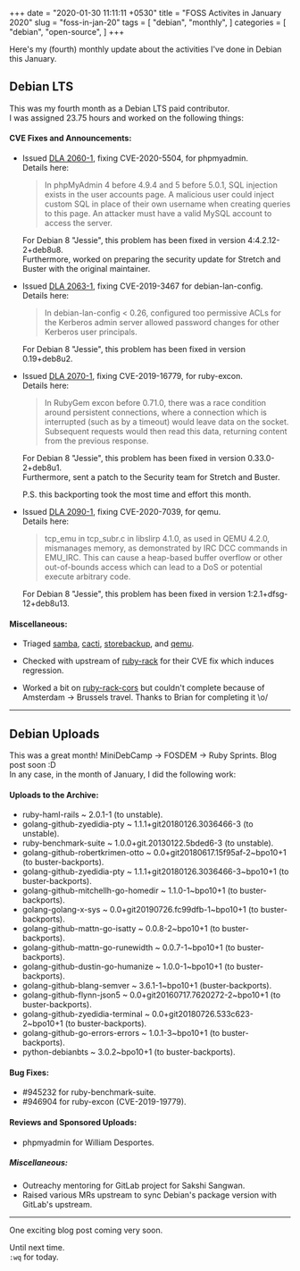 +++
date = "2020-01-30 11:11:11 +0530"
title = "FOSS Activites in January 2020"
slug = "foss-in-jan-20"
tags = [
    "debian",
    "monthly",
]
categories = [
    "debian",
    "open-source",
]
+++

Here's my (fourth) monthly update about the activities I've done in Debian this January.

## Debian LTS

This was my fourth month as a Debian LTS paid contributor.  
I was assigned 23.75 hours and worked on the following things:  

#### CVE Fixes and Announcements:

- Issued [DLA 2060-1](https://lists.debian.org/debian-lts-announce/2020/01/msg00011.html), fixing CVE-2020-5504, for phpmyadmin.  
  Details here:
  >  In phpMyAdmin 4 before 4.9.4 and 5 before 5.0.1, SQL injection exists in the user accounts page. A malicious user could inject custom SQL in place of their own username when creating queries to this page. An attacker must have a valid MySQL account to access the server.  

  For Debian 8 "Jessie", this problem has been fixed in version 4:4.2.12-2+deb8u8.  
  Furthermore, worked on preparing the security update for Stretch and Buster with the original maintainer.  

- Issued [DLA 2063-1](https://lists.debian.org/debian-lts-announce/2020/01/msg00012.html), fixing CVE-2019-3467 for debian-lan-config.  
  Details here:
  > In debian-lan-config < 0.26, configured too permissive ACLs for the Kerberos admin server allowed password changes for other Kerberos user principals.  

  For Debian 8 "Jessie", this problem has been fixed in version 0.19+deb8u2.  

- Issued [DLA 2070-1](https://lists.debian.org/debian-lts-announce/2020/01/msg00015.html), fixing CVE-2019-16779, for ruby-excon.  
  Details here:
  > In RubyGem excon before 0.71.0, there was a race condition around persistent connections, where a connection which is interrupted (such as by a timeout) would leave data on the socket. Subsequent requests would then read this data, returning content from the previous response.

  For Debian 8 "Jessie", this problem has been fixed in version 0.33.0-2+deb8u1.  
  Furthermore, sent a patch to the Security team for Stretch and Buster.  

  P.S. this backporting took the most time and effort this month.

- Issued [DLA 2090-1](https://lists.debian.org/debian-lts-announce/2020/01/msg00036.html), fixing CVE-2020-7039, for qemu.  
  Details here:
  > tcp_emu in tcp_subr.c in libslirp 4.1.0, as used in QEMU 4.2.0, mismanages memory, as demonstrated by IRC DCC commands in EMU_IRC. This can cause a heap-based buffer overflow or other out-of-bounds access which can lead to a DoS or potential execute arbitrary code.  

  For Debian 8 "Jessie", this problem has been fixed in version 1:2.1+dfsg-12+deb8u13.  

#### Miscellaneous:

- Triaged [samba](https://tracker.debian.org/pkg/samba), [cacti](https://tracker.debian.org/pkg/cacti), [storebackup](https://tracker.debian.org/pkg/storebackup), and [qemu](https://tracker.debian.org/pkg/qemu).  

- Checked with upstream of [ruby-rack](https://tracker.debian.org/pkg/ruby-rack) for their CVE fix which induces regression.  

- Worked a bit on [ruby-rack-cors](https://tracker.debian.org/pkg/ruby-rack-cors) but couldn't complete because of Amsterdam -> Brussels travel. Thanks to Brian for completing it \o/  

---

## Debian Uploads

This was a great month! MiniDebCamp -> FOSDEM -> Ruby Sprints. Blog post soon :D  
In any case, in the month of January, I did the following work:

#### Uploads to the Archive:

- ruby-haml-rails ~ 2.0.1-1 (to unstable).  
- golang-github-zyedidia-pty ~ 1.1.1+git20180126.3036466-3 (to unstable).  
- ruby-benchmark-suite ~ 1.0.0+git.20130122.5bded6-3 (to unstable).  
- golang-github-robertkrimen-otto ~ 0.0+git20180617.15f95af-2~bpo10+1 (to buster-backports).  
- golang-github-zyedidia-pty ~ 1.1.1+git20180126.3036466-3~bpo10+1 (to buster-backports).  
- golang-github-mitchellh-go-homedir ~ 1.1.0-1~bpo10+1 (to buster-backports).  
- golang-golang-x-sys ~ 0.0+git20190726.fc99dfb-1~bpo10+1 (to buster-backports).  
- golang-github-mattn-go-isatty ~ 0.0.8-2~bpo10+1 (to buster-backports).  
- golang-github-mattn-go-runewidth ~ 0.0.7-1~bpo10+1 (to buster-backports).  
- golang-github-dustin-go-humanize ~ 1.0.0-1~bpo10+1 (to buster-backports).  
- golang-github-blang-semver ~ 3.6.1-1~bpo10+1 (buster-backports).
- golang-github-flynn-json5 ~ 0.0+git20160717.7620272-2~bpo10+1 (to buster-backports).  
- golang-github-zyedidia-terminal ~ 0.0+git20180726.533c623-2~bpo10+1 (to buster-backports).  
- golang-github-go-errors-errors ~ 1.0.1-3~bpo10+1 (to buster-backports).  
- python-debianbts ~ 3.0.2~bpo10+1 (to buster-backports).  

#### Bug Fixes:

- #945232 for ruby-benchmark-suite.  
- #946904 for ruby-excon (CVE-2019-19779).  

#### Reviews and Sponsored Uploads:

- phpmyadmin for William Desportes.  

##### Miscellaneous:

- Outreachy mentoring for GitLab project for Sakshi Sangwan.  
- Raised various MRs upstream to sync Debian's package version with GitLab's upstream.  

---

One exciting blog post coming very soon.  

Until next time.  
`:wq` for today.
